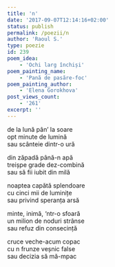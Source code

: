 ```yaml
---
title: 'n'
date: '2017-09-07T12:14:16+02:00'
status: publish
permalink: /poezii/n
author: 'Raoul S.'
type: poezie
id: 239
poem_idea:
    - 'Ochi larg închiși'
poem_painting_name:
    - 'Pană de pasăre-foc'
poem_painting_author:
    - 'Elena Gorokhova'
post_views_count:
    - '261'
excerpt: ''
---
```

de la lună pân’ la soare  
opt minute de lumină  
sau scânteie dintr-o ură

din zăpadă până-n apă  
treișpe grade dez-combină  
sau să fii iubit din milă

noaptea capătă splendoare  
cu cinci mii de luminițe  
sau privind speranța arsă

minte, inimă, ‘ntr-o sfoară  
un milion de noduri strânse  
sau refuz din consecință

cruce veche-acum copac  
cu n frunze veșnic false  
sau decizia să mă-mpac